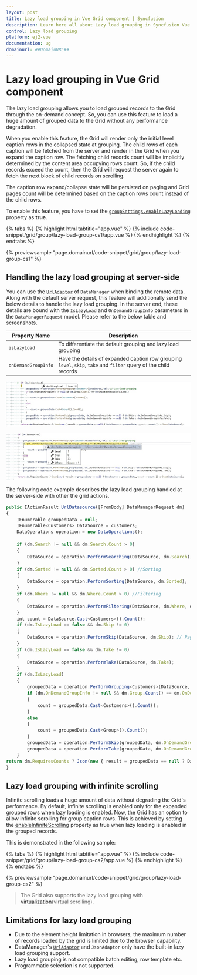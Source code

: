 ```yaml
---
layout: post
title: Lazy load grouping in Vue Grid component | Syncfusion
description: Learn here all about Lazy load grouping in Syncfusion Vue Grid component of Syncfusion Essential JS 2 and more.
control: Lazy load grouping 
platform: ej2-vue
documentation: ug
domainurl: ##DomainURL##
---
```


# Lazy load grouping in Vue Grid component

The lazy load grouping allows you to load grouped records to the Grid through the on-demand concept. So, you can use this feature to load a huge amount of grouped data to the Grid without any performance degradation.

When you enable this feature, the Grid will render only the initial level caption rows in the collapsed state at grouping. The child rows of each caption will be fetched from the server and render in the Grid when you expand the caption row. The fetching child records count will be implicitly determined by the content area occupying rows count. So, if the child records exceed the count, then the Grid will request the server again to fetch the next block of child records on scrolling.

The caption row expand/collapse state will be persisted on paging and Grid pages count will be determined based on the caption rows count instead of the child rows.

To enable this feature, you have to set the [`groupSettings.enableLazyLoading`](https://ej2.syncfusion.com/vue/documentation/api/grid/groupSettings/#enableLazyLoading) property as **true**.

{% tabs %}
{% highlight html tabtitle="app.vue" %}
{% include code-snippet/grid/group/lazy-load-group-cs1/app.vue %}
{% endhighlight %}
{% endtabs %}
        
{% previewsample "page.domainurl/code-snippet/grid/group/lazy-load-group-cs1" %}

## Handling the lazy load grouping at server-side

You can use the [`UrlAdaptor`](https://ej2.syncfusion.com/vue/documentation/data/adaptors/#url-adaptor) of `DataManager` when binding the remote data. Along with the default server request, this feature will additionally send the below details to handle the lazy load grouping. In the server end, these details are bound with the `IsLazyLoad` and `OnDemandGroupInfo` parameters in the `DataManagerRequest` model. Please refer to the below table and screenshots.

Property Name |Description
-----|-----
`isLazyLoad` |To differentiate the default grouping and lazy load grouping
`onDemandGroupInfo` |Have the details of expanded caption row grouping `level`, `skip`, `take` and `filter` query of the child records

![IsLazyLoad](../images/islazyload.jpg)

![OnDemandGroupInfo](../images/groupinfo.jpg)

The following code example describes the lazy load grouping handled at the server-side with other the grid actions.

```ts
public IActionResult UrlDatasource([FromBody] DataManagerRequest dm)
{
    IEnumerable groupedData = null;
    IEnumerable<Customers> DataSource = customers;
    DataOperations operation = new DataOperations();

    if (dm.Search != null && dm.Search.Count > 0)
    {
        DataSource = operation.PerformSearching(DataSource, dm.Search);  //Search
    }
    if (dm.Sorted != null && dm.Sorted.Count > 0) //Sorting
    {
        DataSource = operation.PerformSorting(DataSource, dm.Sorted);
    }
    if (dm.Where != null && dm.Where.Count > 0) //Filtering
    {
        DataSource = operation.PerformFiltering(DataSource, dm.Where, dm.Where[0].Operator);
    }
    int count = DataSource.Cast<Customers>().Count();
    if (dm.IsLazyLoad == false && dm.Skip != 0)
    {
        DataSource = operation.PerformSkip(DataSource, dm.Skip); // Paging
    }
    if (dm.IsLazyLoad == false && dm.Take != 0)
    {
        DataSource = operation.PerformTake(DataSource, dm.Take);
    }
    if (dm.IsLazyLoad)
    {
        groupedData = operation.PerformGrouping<Customers>(DataSource, dm); // Lazy load grouping
        if (dm.OnDemandGroupInfo != null && dm.Group.Count() == dm.OnDemandGroupInfo.Level)
        {
            count = groupedData.Cast<Customers>().Count();
        }
        else
        {
            count = groupedData.Cast<Group>().Count();
        }
        groupedData = operation.PerformSkip(groupedData, dm.OnDemandGroupInfo == null ? dm.Skip : dm.OnDemandGroupInfo.Skip);
        groupedData = operation.PerformTake(groupedData, dm.OnDemandGroupInfo == null ? dm.Take : dm.OnDemandGroupInfo.Take);
    }
return dm.RequiresCounts ? Json(new { result = groupedData == null ? DataSource : groupedData, count = count }) : Json(DataSource);
}

```

## Lazy load grouping with infinite scrolling

Infinite scrolling loads a huge amount of data without degrading the Grid's performance. By default, infinite scrolling is enabled only for the expanded grouped rows when lazy loading is enabled. Now, the Grid has an option to allow infinite scrolling for group caption rows. This is achieved by setting the [enableInfiniteScrolling](https://ej2.syncfusion.com/vue/documentation/api/grid/#enableinfinitescrolling) property as true when lazy loading is enabled in the grouped records.

This is demonstrated in the following sample:

{% tabs %}
{% highlight html tabtitle="app.vue" %}
{% include code-snippet/grid/group/lazy-load-group-cs2/app.vue %}
{% endhighlight %}
{% endtabs %}
        
{% previewsample "page.domainurl/code-snippet/grid/group/lazy-load-group-cs2" %}

> The Grid also supports the lazy load grouping with [virtualization](https://ej2.syncfusion.com/vue/documentation/grid/virtual-scroll/)(virtual scrolling).

## Limitations for lazy load grouping

* Due to the element height limitation in browsers, the maximum number of records loaded by the grid is limited due to the browser capability.
* DataManager's [`UrlAdaptor`](https://ej2.syncfusion.com/vue/documentation/data/adaptors/#url-adaptor) and `JsonAdaptor` only have the built-in lazy load grouping support.
* Lazy load grouping is not compatible batch editing, row template etc.
* Programmatic selection is not supported.